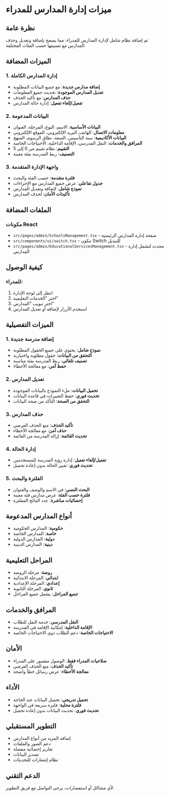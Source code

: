 # ميزات إدارة المدارس للمدراء

## نظرة عامة
تم إضافة نظام شامل لإدارة المدارس للمدراء، مما يسمح بإضافة وتعديل وحذف المدارس مع تصنيفها حسب الفئات المختلفة.

## الميزات المضافة

### 1. إدارة المدارس الكاملة
- **إضافة مدارس جديدة**: مع جميع البيانات المطلوبة
- **تعديل المدارس الموجودة**: تحديث جميع المعلومات
- **حذف المدارس**: مع تأكيد الحذف
- **تفعيل/إلغاء تفعيل**: إدارة حالة المدارس

### 2. البيانات المدعومة
- **البيانات الأساسية**: الاسم، النوع، المرحلة، العنوان
- **معلومات الاتصال**: الهاتف، البريد الإلكتروني، الموقع الإلكتروني
- **البيانات الأكاديمية**: سنة التأسيس، السعة، نطاق الرسوم، المنهج
- **المرافق والخدمات**: النقل المدرسي، الإقامة الداخلية، الاحتياجات الخاصة
- **التقييم**: نظام تقييم من 0 إلى 5
- **التصنيف**: ربط المدرسة بفئة معينة

### 3. واجهة الإدارة المتقدمة
- **فلترة متقدمة**: حسب الفئة والبحث
- **جدول تفاعلي**: عرض جميع المدارس مع الإجراءات
- **نموذج شامل**: لإضافة وتعديل المدارس
- **تأكيدات الأمان**: لحذف المدارس

## الملفات المضافة

### مكونات React
- `src/pages/admin/SchoolsManagement.tsx` - صفحة إدارة المدارس الرئيسية
- `src/components/ui/switch.tsx` - مكون Switch للتبديل
- `src/pages/admin/EducationalServicesManagement.tsx` - محدث لتشمل إدارة المدارس

## كيفية الوصول

### للمدراء:
1. انتقل إلى لوحة الإدارة
2. اختر "الخدمات التعليمية"
3. اختر تبويب "المدارس"
4. استخدم الأزرار لإضافة أو تعديل المدارس

## الميزات التفصيلية

### 1. إضافة مدرسة جديدة
- **نموذج شامل**: يحتوي على جميع الحقول المطلوبة
- **التحقق من البيانات**: حقول مطلوبة واختيارية
- **تصنيف تلقائي**: ربط المدرسة بفئة مناسبة
- **حفظ آمن**: مع معالجة الأخطاء

### 2. تعديل المدارس
- **تحميل البيانات**: ملء النموذج بالبيانات الموجودة
- **تحديث فوري**: حفظ التغييرات في قاعدة البيانات
- **التحقق من الصحة**: التأكد من صحة البيانات

### 3. حذف المدارس
- **تأكيد الحذف**: منع الحذف العرضي
- **حذف آمن**: مع معالجة الأخطاء
- **تحديث القائمة**: إزالة المدرسة من القائمة

### 4. إدارة الحالة
- **تفعيل/إلغاء تفعيل**: إدارة رؤية المدرسة للمستخدمين
- **تحديث فوري**: تغيير الحالة بدون إعادة تحميل

### 5. الفلترة والبحث
- **البحث النصي**: في الاسم والوصف والعنوان
- **فلترة حسب الفئة**: عرض مدارس فئة معينة
- **إحصائيات مباشرة**: عدد النتائج المفلترة

## أنواع المدارس المدعومة
- **حكومية**: المدارس الحكومية
- **خاصة**: المدارس الخاصة
- **دولية**: المدارس الدولية
- **دينية**: المدارس الدينية

## المراحل التعليمية
- **روضة**: مرحلة الروضة
- **ابتدائي**: المرحلة الابتدائية
- **إعدادي**: المرحلة الإعدادية
- **ثانوي**: المرحلة الثانوية
- **جميع المراحل**: يشمل جميع المراحل

## المرافق والخدمات
- **النقل المدرسي**: خدمة النقل للطلاب
- **الإقامة الداخلية**: إمكانية الإقامة في المدرسة
- **الاحتياجات الخاصة**: دعم الطلاب ذوي الاحتياجات الخاصة

## الأمان
- **صلاحيات المدراء فقط**: الوصول مقصور على المدراء
- **تأكيد الحذف**: منع الحذف العرضي
- **معالجة الأخطاء**: عرض رسائل خطأ واضحة

## الأداء
- **تحميل تدريجي**: تحميل البيانات عند الحاجة
- **فلترة محلية**: فلترة سريعة في الواجهة
- **تحديث فوري**: تحديث البيانات بدون إعادة تحميل

## التطوير المستقبلي
- إضافة المزيد من أنواع المدارس
- دعم الصور والملفات
- تقارير إحصائية مفصلة
- تصدير البيانات
- نظام إشعارات للتحديثات

## الدعم التقني
لأي مشاكل أو استفسارات، يرجى التواصل مع فريق التطوير.
